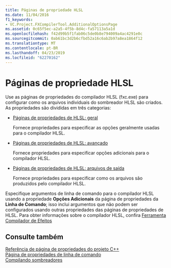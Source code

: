 ```yaml
---
title: Páginas de propriedade HLSL
ms.date: 11/04/2016
f1_keywords:
- VC.Project.FXCompilerTool.AdditionalOptionsPage
ms.assetid: 0c65f5ec-a2a5-4f5b-8d4c-fa57113a5a1d
ms.openlocfilehash: f42d99b5f1fab06c5de0b8e794009a4ac4291e0c
ms.sourcegitcommit: 0ab61bc3d2b6cfbd52a16c6ab2b97a8ea1864f12
ms.translationtype: MT
ms.contentlocale: pt-BR
ms.lasthandoff: 04/23/2019
ms.locfileid: "62270162"
---
```

# <a name="hlsl-property-pages"></a>Páginas de propriedade HLSL

Use as páginas de propriedades do compilador HLSL (fxc.exe) para configurar como os arquivos individuais do sombreador HLSL são criados. As propriedades são divididas em três categorias:

- [Páginas de propriedades de HLSL: geral](hlsl-property-pages-general.md)

   Fornece propriedades para especificar as opções geralmente usadas para o compilador HLSL.

- [Páginas de propriedades de HLSL: avançado](hlsl-property-pages-advanced.md)

   Fornece propriedades para especificar opções adicionais para o compilador HLSL.

- [Páginas de propriedades de HLSL: arquivos de saída](hlsl-property-pages-output-files.md)

   Fornece propriedades para especificar como os arquivos são produzidos pelo compilador HLSL.

Especifique argumentos de linha de comando para o compilador HLSL usando a propriedade **Opções Adicionais** da página de propriedades da **Linha de Comando**; isso inclui argumentos que não podem ser configurados usando outras propriedades das páginas de propriedades de HLSL. Para obter informações sobre o compilador HLSL, confira [Ferramenta Compilador de Efeitos](http://go.microsoft.com/fwlink/p/?LinkID=258285&clcid=0x409)

## <a name="see-also"></a>Consulte também

[Referência de página de propriedades do projeto C++](property-pages-visual-cpp.md)<br>
[Página de propriedades de linha de comando](command-line-property-pages.md)<br>
[Compilando sombreadores](http://go.microsoft.com/fwlink/p/?LinkID=258284&clcid=0x409)
